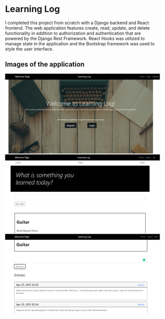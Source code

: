 # Learning Log
I completed this project from scratch with a Django backend and React frontend. The web application features create, read, update, and delete functionality in addition to authorization and authentication that are powered by the Django Rest Framework. React Hooks was utilized to manage state in the application and the Bootstrap framework was used to style the user interface.

## Images of the application

![Home Page](/images/image_index.png)
    ![Topics](/images/image_topics.png)
    ![Entries](/images/image_entries.png)